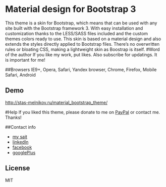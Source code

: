 # Material design for Bootstrap 3
This theme is a skin for Bootstrap, which means that can be used with any site built with the Bootstrap framework 3. With easy installation and customization thanks to the LESS/SASS files included and the custom themes colors ready to use. 
This skin is based on a material design and also extends the styles directly applied to Bootstrap files. There’s no overwritten rules or bloating CSS, making a lightweight skin as Boostrap is itself. 
#Word of the author
If you like my work, put likes. Also subscribe for updatings. It is important for me!

##Browsers
IE9+, Opera, Safari, Yandex browser, Chrome, Firefox, Mobile Safari, Android

## Demo
http://stas-melnikov.ru/material_bootstrap_theme/

#Help
If you liked this theme, please donate to me on <a href="https://www.paypal.me/melnik909" target="blank">PayPal</a> or contact me. Thanks!


##Contact info
  * [my sait](http://stas-melnikov.ru)
  * [linkedIn](https://www.linkedin.com/in/melnik909)
  * [facebook](https://www.facebook.com/melnik909)
  * [googlePlus](https://plus.google.com/u/0/107045860611946174330/posts)

## License
MIT
